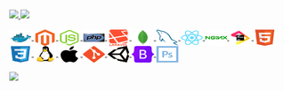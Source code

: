 <div style="display: inline_block"><br>
  <a href="https://github.com/gmiguelete">
  <img height="180em" src="https://github-readme-stats.vercel.app/api?username=gmiguelete&show_icons=true&theme=react&include_all_commits=true&count_private=true"/>
  <img height="180em" src="https://github-readme-stats.vercel.app/api/top-langs/?username=gmiguelete&layout=compact&langs_count=7&theme=react "/>
</div>
<div style="display: inline_block"><br>
  <img align="center" alt="Laravel" height="30" width="40" src="https://raw.githubusercontent.com/devicons/devicon/master/icons/docker/docker-original.svg">
  <img align="center" alt="Magento" height="30" width="40" src="https://raw.githubusercontent.com/devicons/devicon/master/icons/magento/magento-original.svg">
  <img align="center" alt="NodeJS" height="30" width="40" src="https://raw.githubusercontent.com/devicons/devicon/master/icons/nodejs/nodejs-original.svg">
  <img align="center" alt="Php" height="30" width="40" src="https://raw.githubusercontent.com/devicons/devicon/master/icons/php/php-original.svg">
  <img align="center" alt="Laravel" height="30" width="40" src="https://raw.githubusercontent.com/devicons/devicon/master/icons/laravel/laravel-plain-wordmark.svg">
  <img align="center" alt="Laravel" height="30" width="40" src="https://raw.githubusercontent.com/devicons/devicon/master/icons/mongodb/mongodb-original.svg">
  <img align="center" alt="Laravel" height="30" width="40" src="https://raw.githubusercontent.com/devicons/devicon/master/icons/mysql/mysql-original.svg">
  <img align="center" alt="Laravel" height="30" width="40" src="https://raw.githubusercontent.com/devicons/devicon/master/icons/react/react-original.svg">
  <img align="center" alt="Laravel" height="30" width="40" src="https://raw.githubusercontent.com/devicons/devicon/master/icons/nginx/nginx-original.svg">
  <img align="center" alt="Laravel" height="30" width="40" src="https://raw.githubusercontent.com/devicons/devicon/master/icons/jetbrains/jetbrains-original.svg">
  <img align="center" alt="Laravel" height="30" width="40" src="https://raw.githubusercontent.com/devicons/devicon/master/icons/html5/html5-original.svg">
  <img align="center" alt="Laravel" height="30" width="40" src="https://raw.githubusercontent.com/devicons/devicon/master/icons/css3/css3-original.svg">
  <img align="center" alt="Laravel" height="30" width="40" src="https://raw.githubusercontent.com/devicons/devicon/master/icons/linux/linux-original.svg">
  <img align="center" alt="Laravel" height="30" width="40" src="https://raw.githubusercontent.com/devicons/devicon/master/icons/apple/apple-original.svg">
  <img align="center" alt="Laravel" height="30" width="40" src="https://raw.githubusercontent.com/devicons/devicon/master/icons/git/git-original.svg">
  <img align="center" alt="Laravel" height="30" width="40" src="https://raw.githubusercontent.com/devicons/devicon/master/icons/unity/unity-original.svg">
  <img align="center" alt="Laravel" height="30" width="40" src="https://raw.githubusercontent.com/devicons/devicon/master/icons/bootstrap/bootstrap-original.svg">
  <img align="center" alt="Laravel" height="30" width="40" src="https://raw.githubusercontent.com/devicons/devicon/master/icons/photoshop/photoshop-line.svg">
</div><br>
<div> 
  <a href="https://www.linkedin.com/in/guilhermemiguelete/" target="_blank"><img src="https://img.shields.io/badge/-LinkedIn-%230077B5?style=for-the-badge&logo=linkedin&logoColor=white" target="_blank"></a> 
</div>
